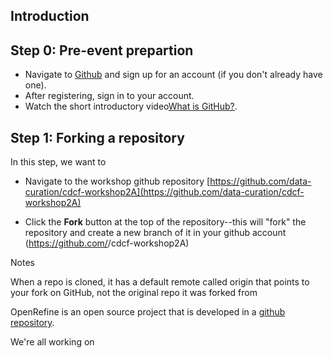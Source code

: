 ## Introduction

## Step 0: Pre-event prepartion
- Navigate to [Github](https://github.com) and sign up for an account (if you don't already have one). 
- After registering, sign in to your account.
- Watch the short introductory video[What is GitHub?](https://www.youtube.com/watch?v=w3jLJU7DT5E).


## Step 1: Forking a repository
In this step, we want to 

- Navigate to the workshop github repository [https://github.com/data-curation/cdcf-workshop2A](https://github.com/data-curation/cdcf-workshop2A)

- Click the **Fork** button at the top of the repository--this will "fork" the repository and create a new branch of it in your github account (https://github.com/<yourUsername>/cdcf-workshop2A)





Notes 

When a repo is cloned, it has a default remote called origin that points to your fork on GitHub, not the original repo it was forked from

OpenRefine is an open source project that is developed in a [github repository](https://github.com/OpenRefine/OpenRefine). 

We're all working on 
